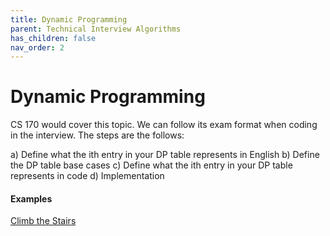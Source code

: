 ```yaml
---
title: Dynamic Programming
parent: Technical Interview Algorithms
has_children: false
nav_order: 2
---
```


# Dynamic Programming

CS 170 would cover this topic. We can follow its exam format when coding in the interview. The steps are the follows:

a) Define what the ith entry in your DP table represents in English
b) Define the DP table base cases
c) Define what the ith entry in your DP table represents in code
d) Implementation


#### Examples

[Climb the Stairs](https://gwcberkeley.github.io/Algorithms%20Problems/Climb%20the%20Stairs.html)